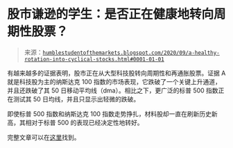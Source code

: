<!--yml

类别：未分类

日期：2024-05-18 02:11:33

-->

# 股市谦逊的学生：是否正在健康地转向周期性股票？

> 来源：[`humblestudentofthemarkets.blogspot.com/2020/09/a-healthy-rotation-into-cyclical-stocks.html#0001-01-01`](https://humblestudentofthemarkets.blogspot.com/2020/09/a-healthy-rotation-into-cyclical-stocks.html#0001-01-01)

有越来越多的证据表明，股市正在从大型科技股转向周期性和再通胀股票。证据 A 就是科技股为主的纳斯达克 100 指数的市场表现，它跌破了一个关键上升通道，并且还跌破了其 50 日移动平均线（dma）。相比之下，更广泛的标普 500 指数正在测试其 50 日均线，并且只显示出轻微的跌破。

即使标普 500 指数和纳斯达克 100 指数走势挣扎，材料股却一直在刷新历史新高，其相对于标普 500 的表现已经决定性地转好。

完整文章可以在[这里](https://humblestudentofthemarkets.com/2020/09/19/a-healthy-rotation-into-cyclical-stocks/)找到。
